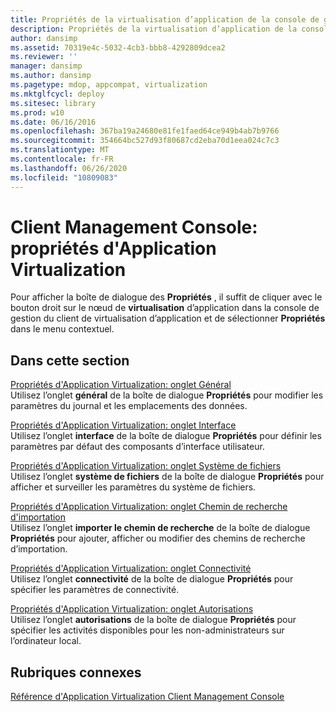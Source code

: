 ```yaml
---
title: Propriétés de la virtualisation d’application de la console de gestion des clients
description: Propriétés de la virtualisation d’application de la console de gestion des clients
author: dansimp
ms.assetid: 70319e4c-5032-4cb3-bbb8-4292809dcea2
ms.reviewer: ''
manager: dansimp
ms.author: dansimp
ms.pagetype: mdop, appcompat, virtualization
ms.mktglfcycl: deploy
ms.sitesec: library
ms.prod: w10
ms.date: 06/16/2016
ms.openlocfilehash: 367ba19a24680e81fe1faed64ce949b4ab7b9766
ms.sourcegitcommit: 354664bc527d93f80687cd2eba70d1eea024c7c3
ms.translationtype: MT
ms.contentlocale: fr-FR
ms.lasthandoff: 06/26/2020
ms.locfileid: "10809083"
---
```

# Client Management Console: propriétés d'Application Virtualization


Pour afficher la boîte de dialogue des **Propriétés** , il suffit de cliquer avec le bouton droit sur le nœud de **virtualisation** d’application dans la console de gestion du client de virtualisation d’application et de sélectionner **Propriétés** dans le menu contextuel.

## Dans cette section


<a href="" id="application-virtualization-properties--general-tab"></a>[Propriétés d'Application Virtualization: onglet Général](application-virtualization-properties-general-tab.md)  
Utilisez l’onglet **général** de la boîte de dialogue **Propriétés** pour modifier les paramètres du journal et les emplacements des données.

<a href="" id="application-virtualization-properties--interface-tab"></a>[Propriétés d'Application Virtualization: onglet Interface](application-virtualization-properties-interface-tab.md)  
Utilisez l’onglet **interface** de la boîte de dialogue **Propriétés** pour définir les paramètres par défaut des composants d’interface utilisateur.

<a href="" id="application-virtualization-properties--file-system-tab"></a>[Propriétés d'Application Virtualization: onglet Système de fichiers](application-virtualization-properties-file-system-tab.md)  
Utilisez l’onglet **système de fichiers** de la boîte de dialogue **Propriétés** pour afficher et surveiller les paramètres du système de fichiers.

<a href="" id="application-virtualization-properties--import-search-path-tab"></a>[Propriétés d'Application Virtualization: onglet Chemin de recherche d'importation](application-virtualization-properties-import-search-path-tab.md)  
Utilisez l’onglet **importer le chemin de recherche** de la boîte de dialogue **Propriétés** pour ajouter, afficher ou modifier des chemins de recherche d’importation.

<a href="" id="application-virtualization-properties--connectivity-tab"></a>[Propriétés d'Application Virtualization: onglet Connectivité](application-virtualization-properties-connectivity-tab.md)  
Utilisez l’onglet **connectivité** de la boîte de dialogue **Propriétés** pour spécifier les paramètres de connectivité.

<a href="" id="application-virtualization-properties--permissions-tab"></a>[Propriétés d'Application Virtualization: onglet Autorisations](application-virtualization-properties-permissions-tab.md)  
Utilisez l’onglet **autorisations** de la boîte de dialogue **Propriétés** pour spécifier les activités disponibles pour les non-administrateurs sur l’ordinateur local.

## Rubriques connexes


[Référence d'Application Virtualization Client Management Console](application-virtualization-client-management-console-reference.md)

 

 





